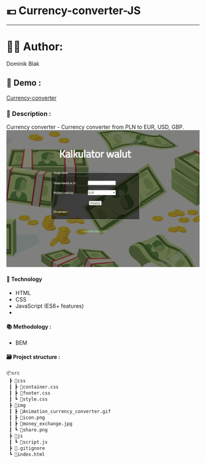 # 💶 Currency-converter-JS
******
# 👨‍💻 Author:
Dominik Blak

## 🚀 Demo :
[Currency-converter](https://dominikblak.github.io/Currency-converter-JS)

### 📖 Description :
Currency converter - Currency converter from PLN to EUR, USD, GBP.
<img src="https://github.com/dominikblak/Currency-converter/blob/master/img/Animation_currency_converter.gif" alt="demo_Currency_converter">

#### 🧰 Technology
- HTML
- CSS
- JavaScript (ES6+ features)
- 
#### 📚 Methodology :
- BEM

#### 🗃 Project structure :
```
📦src
 ┣ 📂css
 ┃ ┣ 📜container.css
 ┃ ┣ 📜footer.css
 ┃ ┗ 📜style.css
 ┣ 📂img
 ┃ ┣ 📜Animation_currency_converter.gif
 ┃ ┣ 📜icon.png
 ┃ ┣ 📜money_exchange.jpg
 ┃ ┗ 📜share.png
 ┣ 📂js
 ┃ ┗ 📜script.js
 ┣ 📜.gitignore
 ┗ 📜index.html
```

